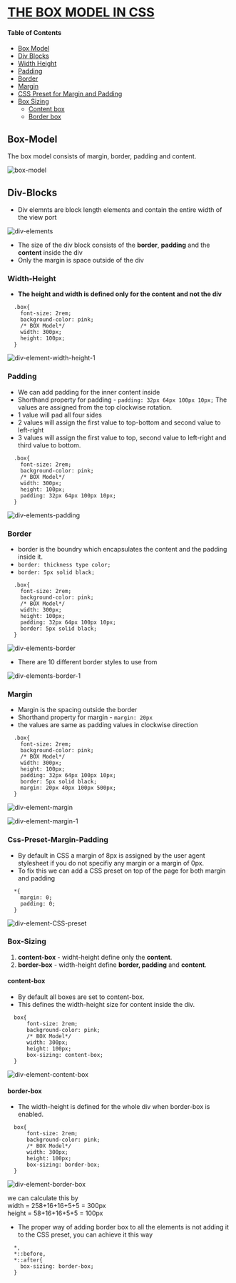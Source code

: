 # <a href="https://www.youtube.com/watch?v=nSst4-WbEZk" target="_blank">THE BOX MODEL IN CSS</a>

#### Table of Contents

- [Box Model](#box-model)
- [Div Blocks](#div-blocks)
- [Width Height](#width-height)
- [Padding](#padding)
- [Border](#border)
- [Margin](#margin)
- [CSS Preset for Margin and Padding](#css-preset-margin-padding)
- [Box Sizing](#box-sizing)
  - [Content box](#content-box)
  - [Border box](#border-box)

## Box-Model

The box model consists of margin, border, padding and content.

![box-model](box-model.jpeg)

## Div-Blocks

- Div elemnts are block length elements and contain the entire width of the view port

![div-elements](div-elements.png)

- The size of the div block consists of the **border**, **padding** and the **content** inside the div
- Only the margin is space outside of the div

### Width-Height

- **The height and  width is defined only for the content and not the div**

```
  .box{
    font-size: 2rem;
    background-color: pink;
    /* BOX Model*/
    width: 300px;
    height: 100px;
  }
```
![div-element-width-height-1](div-element-width-height-1.png)

### Padding

- We can add padding for the inner content inside
- Shorthand property for padding - `padding: 32px 64px 100px 10px;` The values are assigned from the top clockwise rotation.
- 1 value will pad all four sides
- 2 values will assign the first value to top-bottom and second value to left-right
- 3 values will assign the first value to top, second value to left-right and third value to bottom.

```
  .box{
    font-size: 2rem;
    background-color: pink;
    /* BOX Model*/
    width: 300px;
    height: 100px;
    padding: 32px 64px 100px 10px;
  }
```

![div-elements-padding](div-elements-padding.png)

### Border

- border is the boundry which encapsulates the content and the padding inside it.
- `border: thickness type color;`
- `border: 5px solid black;`  

```
  .box{
    font-size: 2rem;
    background-color: pink;
    /* BOX Model*/
    width: 300px;
    height: 100px;
    padding: 32px 64px 100px 10px;
    border: 5px solid black;
  }
```

![div-elements-border](div-elements-border.png)

- There are 10 different border styles to use from

![div-elements-border-1](div-elements-border-1.png)

### Margin

- Margin is the spacing outside the border 
- Shorthand property for margin - `margin: 20px`
- the values are same as padding values in clockwise direction


```
  .box{
    font-size: 2rem;
    background-color: pink;
    /* BOX Model*/
    width: 300px;
    height: 100px;
    padding: 32px 64px 100px 10px;
    border: 5px solid black;
    margin: 20px 40px 100px 500px;
  }
```
![div-element-margin](div-element-margin.png)

![div-element-margin-1](div-element-margin-1.png)

### Css-Preset-Margin-Padding

- By default in CSS a margin of 8px is assigned by the user agent stylesheet if you do not specifiy any margin or a margin of 0px.
- To fix this we can add a CSS preset on top of the page for both margin and padding

```
  *{
    margin: 0;
    padding: 0;
  }
```

![div-element-CSS-preset](div-element-css-preset.png)

### Box-Sizing

1. **content-box** - widht-height define only the **content**.
2. **border-box** - width-height define **border, padding** and **content**.

#### content-box

- By default all boxes are set to content-box.
- This defines the width-height size for content inside the div.

```
  box{
      font-size: 2rem;
      background-color: pink;
      /* BOX Model*/
      width: 300px;
      height: 100px;
      box-sizing: content-box;
  }
```

![div-element-content-box](div-element-content-box.png)

#### border-box

- The width-height is defined for the whole div when border-box is enabled.

```
  box{
      font-size: 2rem;
      background-color: pink;
      /* BOX Model*/
      width: 300px;
      height: 100px;
      box-sizing: border-box;
  }
```

![div-element-border-box](div-element-border-box.png)

we can calculate this by       
width = 258+16+16+5+5 = 300px     
height = 58+16+16+5+5 = 100px    

- The proper way of adding border box to all the elements is not adding it to the CSS preset, you can achieve it this way

```
  *,
  *::before,
  *::after{
    box-sizing: border-box;
  }
```